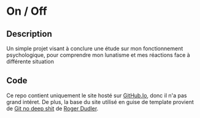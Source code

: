# On / Off

## Description

Un simple projet visant à conclure une étude sur mon fonctionnement psychologique, pour comprendre mon lunatisme et mes réactions face à différente situation

## Code

Ce repo contient uniquement le site hosté sur [GitHub.Io](https://indysof.github.io/OnOff), donc il n'a pas grand intéret. De plus, la base du site utilisé en guise de template provient de [Git no deep shit](https://rogerdudler.github.io/git-guide/) de [Roger Dudler](https://github.com/rogerdudler).
